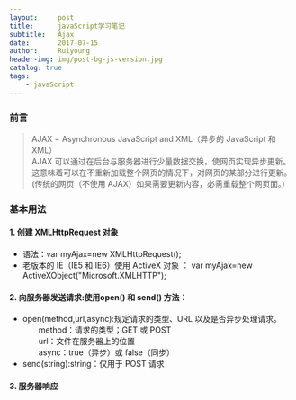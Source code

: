 ```yaml
--- 
layout:     post
title:      javaScript学习笔记
subtitle:   Ajax
date:       2017-07-15
author:     Ruiyoung
header-img: img/post-bg-js-version.jpg
catalog: true
tags:
    - javaScript
---
```

### 前言  
> AJAX = Asynchronous JavaScript and XML（异步的 JavaScript 和 XML）  
> AJAX 可以通过在后台与服务器进行少量数据交换，使网页实现异步更新。这意味着可以在不重新加载整个网页的情况下，对网页的某部分进行更新。(传统的网页（不使用 AJAX）如果需要更新内容，必需重载整个网页面。)  

### 基本用法  
#### 1. 创建 XMLHttpRequest 对象  
- 语法：var myAjax=new XMLHttpRequest();  
- 老版本的 IE（IE5 和 IE6）使用 ActiveX 对象 ： var myAjax=new ActiveXObject("Microsoft.XMLHTTP");  
#### 2. 向服务器发送请求:使用open() 和 send() 方法：
- open(method,url,async):规定请求的类型、URL 以及是否异步处理请求。  
&emsp;&emsp;method：请求的类型；GET 或 POST     
&emsp;&emsp;url：文件在服务器上的位置   
&emsp;&emsp;async：true（异步）或 false（同步）  
- send(string):string：仅用于 POST 请求  

#### 3. 服务器响应  

